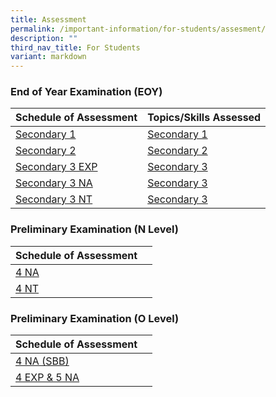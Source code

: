```yaml
---
title: Assessment
permalink: /important-information/for-students/assesment/
description: ""
third_nav_title: For Students
variant: markdown
---
```

### 	End of Year Examination (EOY)

|  Schedule of Assessment | Topics/Skills Assessed |
| -------- | -------- |
| [Secondary 1](https://drive.google.com/file/d/1XbxMPkiGLVNVMyb65yFEddRhXav6UVtF/view?usp=drive_link)     |  [Secondary 1](https://drive.google.com/file/d/1P9dsqQoiwU6sNVixuBEdqyaeY1SYgTsO/view?usp=drive_link)  |
| [Secondary 2](https://drive.google.com/file/d/1bwL6Rky_VAk1QtsKnqb_t1rbzQVIut8v/view?usp=drive_link)     |  [Secondary 2](https://drive.google.com/file/d/1MIxEaram8jf_X5Qg23AQ7phxQR8-kzcM/view?usp=drive_link)      |
| [Secondary 3 EXP](https://drive.google.com/file/d/1Gtke6xsTfk-4mDoSjYb3XkVma2mQprEr/view?usp=drive_link)    |    [Secondary 3](https://drive.google.com/file/d/16zOG5Kjo3RLUlINPc222xXXOzzGByiHT/view?usp=drive_link)    |
|  [Secondary 3 NA](https://drive.google.com/file/d/1PkGgR1KGWbNdXxgQ8V8FNdtjlPm-KAlq/view?usp=drive_link)   |   [Secondary 3](https://drive.google.com/file/d/16zOG5Kjo3RLUlINPc222xXXOzzGByiHT/view?usp=drive_link)      |
| [Secondary 3 NT](https://drive.google.com/file/d/1vk71qZaIN77n45mVf7BH4lpeOn_-U8x3/view?usp=drive_link)     |  [Secondary 3](https://drive.google.com/file/d/16zOG5Kjo3RLUlINPc222xXXOzzGByiHT/view?usp=drive_link)      |


### 	Preliminary Examination (N Level) 

|  Schedule of Assessment | |
| -------- | -------- |
| [4 NA](https://drive.google.com/file/d/1gZCWGIweSje1mwpvCF4pkyZmcQOvL7yD/view?usp=drive_link)     |  
| [4 NT](https://drive.google.com/file/d/16UOI4R-xIqZDrDNxXJTNWfUkMwAiM8LP/view?usp=drive_link)     |


### 	Preliminary Examination (O Level) 

|  Schedule of Assessment | |
| -------- | -------- |
| [4 NA (SBB)](https://drive.google.com/file/d/15G3H1gfjiC7GjyYW4U5EPRjUvyj8RO8S/view?usp=drive_link)     |  
| [4 EXP & 5 NA](https://drive.google.com/file/d/19RFCglr4kajkUFPk9jLcItet1Ydo7D-A/view?usp=drive_link)     |